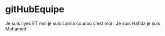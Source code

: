 # gitHubEquipe

Je suis Ilyes
ET moi je suis Lamia
coucou c'est moi !
Je suis Hafida
je suis Mohamed

